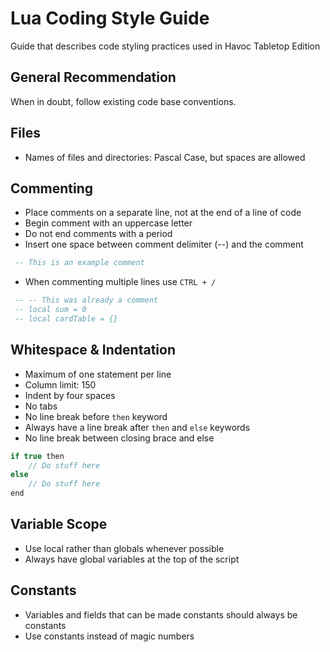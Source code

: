 # Lua Coding Style Guide

Guide that describes code styling practices used in Havoc Tabletop Edition

## General Recommendation

When in doubt, follow existing code base conventions.

## Files

- Names of files and directories: Pascal Case, but spaces are allowed

## Commenting

- Place comments on a separate line, not at the end of a line of code
- Begin comment with an uppercase letter
- Do not end comments with a period
- Insert one space between comment delimiter (--) and the comment

```lua
 -- This is an example comment
```

- When commenting multiple lines use `CTRL + /`

```lua
 -- -- This was already a comment
 -- local sum = 0
 -- local cardTable = {}
```

## Whitespace & Indentation

- Maximum of one statement per line
- Column limit: 150
- Indent by four spaces
- No tabs
- No line break before `then` keyword
- Always have a line break after `then` and `else` keywords
- No line break between closing brace and else

```c#
if true then
    // Do stuff here
else
    // Do stuff here
end
```

## Variable Scope

- Use local rather than globals whenever possible
- Always have global variables at the top of the script

## Constants

- Variables and fields that can be made constants should always be constants
- Use constants instead of magic numbers
